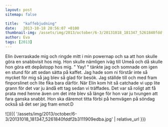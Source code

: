 ```yaml
---
layout: post
sitemap: false

title:  "kaffebjudning"
date:   2013-10-18 20:56:07 +0100
thumbnail-img: /assets/img/2013/october/6-3/20131018_181347_5261840fddf2b3111909edba.jpg
author: Eva
tags: [2013]
---
```


Elin överraskade mig och ringde mitt i min powernap och sa att hon skulle göra en snabbvisit hos mig. Hon skulle nämligen iväg till Umeå och då skulle hon göra ett depåstopp hos mig. " Yay! " tänkte jag och somnade om igen en stund för att sedan sätta på kaffet. Jag hade som ni förstår inte så mycket för mig så jag blev så glad för besök. Jag ställde till och med fram finporslinet och lite fika bara därför.  När Elin kom hit så catchade vi upp lite grann för det var ju ändå ett tag sedan vi träffades.  Det var så roligt att få prata med henne även om det inte blev så länge för hon var ju tvungen att fara ganska snabbt.  Hon ska däremot titta förbi på hemvägen på söndag också så det ser jag fram emot:D

![]({{ '/assets/img/2013/october/6-3/20131018_181347_5261840fddf2b3111909edba.jpg'  | relative_url }})

